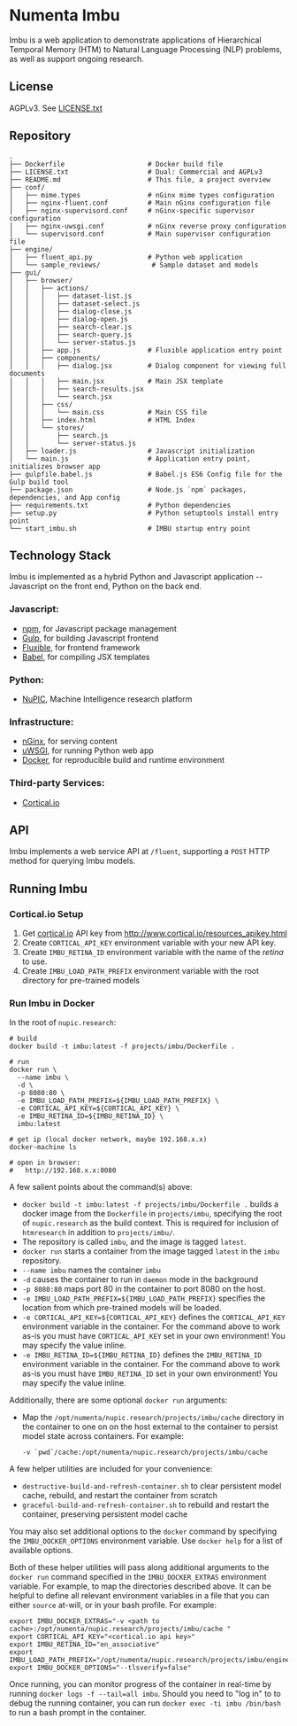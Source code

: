# Numenta Imbu

Imbu is a web application to demonstrate applications of Hierarchical
Temporal Memory (HTM) to Natural Language Processing (NLP) problems, as well as
support ongoing research.

## License

  AGPLv3. See [LICENSE.txt](LICENSE.txt)


## Repository

```shell
.
├── Dockerfile                     # Docker build file
├── LICENSE.txt                    # Dual: Commercial and AGPLv3
├── README.md                      # This file, a project overview
├── conf/
│   ├── mime.types                 # nGinx mime types configuration
│   ├── nginx-fluent.conf          # Main nGinx configuration file
│   ├── nginx-supervisord.conf     # nGinx-specific supervisor configuration
│   ├── nginx-uwsgi.conf           # nGinx reverse proxy configuration
│   └── supervisord.conf           # Main supervisor configuration file
├── engine/
│   ├── fluent_api.py              # Python web application
│   └── sample_reviews/				# Sample dataset and models
├── gui/
│   ├── browser/
│   │   ├── actions/
│   │   │   ├── dataset-list.js	
│   │   │   ├── dataset-select.js
│   │   │   ├── dialog-close.js
│   │   │   ├── dialog-open.js
│   │   │   ├── search-clear.js
│   │   │   ├── search-query.js
│   │   │   └── server-status.js
│   │   ├── app.js                 # Fluxible application entry point
│   │   ├── components/
│   │   │   ├── dialog.jsx         # Dialog component for viewing full documents
│   │   │   ├── main.jsx           # Main JSX template
│   │   │   ├── search-results.jsx
│   │   │   └── search.jsx
│   │   ├── css/
│   │   │   └── main.css           # Main CSS file
│   │   ├── index.html             # HTML Index
│   │   └── stores/
│   │       ├── search.js
│   │       └── server-status.js
│   ├── loader.js                  # Javascript initialization
│   └── main.js                    # Application entry point, initializes browser app
├── gulpfile.babel.js              # Babel.js ES6 Config file for the Gulp build tool
├── package.json                   # Node.js `npm` packages, dependencies, and App config
├── requirements.txt               # Python dependencies
├── setup.py                       # Python setuptools install entry point
└── start_imbu.sh                  # IMBU startup entry point
```

## Technology Stack

Imbu is implemented as a hybrid Python and Javascript application -- Javascript
on the front end, Python on the back end.

### Javascript:

- [npm](https://www.npmjs.com/), for Javascript package management
- [Gulp](http://gulpjs.com/), for building Javascript frontend
- [Fluxible](http://fluxible.io/), for frontend framework
- [Babel](https://babeljs.io/), for compiling JSX templates

### Python:

- [NuPIC](http://numenta.org/), Machine Intelligence research platform

### Infrastructure:

- [nGinx](https://www.nginx.com/), for serving content
- [uWSGI](https://uwsgi-docs.readthedocs.org/en/latest/), for running Python web app
- [Docker](https://www.docker.com/), for reproducible build and runtime environment

### Third-party Services:

- [Cortical.io](http://www.cortical.io/)

## API

Imbu implements a web service API at `/fluent`, supporting a `POST` HTTP
method for querying Imbu models.


## Running Imbu

### Cortical.io Setup

1. Get [cortical.io](http://www.cortical.io/) API key from http://www.cortical.io/resources_apikey.html
1. Create `CORTICAL_API_KEY` environment variable with your new API key.
1. Create `IMBU_RETINA_ID` environment variable with the name of the *retina* to use.
1. Create `IMBU_LOAD_PATH_PREFIX` environment variable with the root directory for pre-trained models

### Run Imbu in Docker

In the root of `nupic.research`:

```
# build
docker build -t imbu:latest -f projects/imbu/Dockerfile .

# run
docker run \
  --name imbu \
  -d \
  -p 8080:80 \
  -e IMBU_LOAD_PATH_PREFIX=${IMBU_LOAD_PATH_PREFIX} \
  -e CORTICAL_API_KEY=${CORTICAL_API_KEY} \
  -e IMBU_RETINA_ID=${IMBU_RETINA_ID} \
  imbu:latest

# get ip (local docker network, maybe 192.168.x.x)
docker-machine ls

# open in browser:
#   http://192.168.x.x:8080
```

A few salient points about the command(s) above:

- `docker build -t imbu:latest -f projects/imbu/Dockerfile .` builds a docker
   image from the `Dockerfile` in `projects/imbu`, specifying the root of
   `nupic.research` as the build context.  This is required for inclusion of
   `htmresearch` in addition to `projects/imbu/`.
- The repository is called `imbu`, and the image is tagged `latest`.
- `docker run` starts a container from the image tagged `latest` in the `imbu`
  repository.
- `--name imbu` names the container `imbu`
- `-d` causes the container to run in `daemon` mode in the background
- `-p 8080:80` maps port 80 in the container to port 8080 on the host.
- `-e IMBU_LOAD_PATH_PREFIX=${IMBU_LOAD_PATH_PREFIX}` specifies the location
  from which pre-trained models will be loaded.
- `-e CORTICAL_API_KEY=${CORTICAL_API_KEY}` defines the `CORTICAL_API_KEY`
  environment variable in the container.  For the command above to work as-is
  you must have `CORTICAL_API_KEY` set in your own environment!  You may specify
  the value inline.
- `-e IMBU_RETINA_ID=${IMBU_RETINA_ID}` defines the `IMBU_RETINA_ID`
  environment variable in the container.  For the command above to work as-is
  you must have `IMBU_RETINA_ID` set in your own environment!  You may specify
  the value inline.

Additionally, there are some optional `docker run` arguments:

- Map the `/opt/numenta/nupic.research/projects/imbu/cache` directory in the
  container to one on on the host external to the container to persist model
  state across containers.  For example:

  ```
  -v `pwd`/cache:/opt/numenta/nupic.research/projects/imbu/cache
  ```

A few helper utilities are included for your convenience:

- `destructive-build-and-refresh-container.sh` to clear persistent model cache,
  rebuild, and restart the container from scratch
- `graceful-build-and-refresh-container.sh` to rebuild and restart the
  container, preserving persistent model cache

You may also set additional options to the `docker` command by specifying the
`IMBU_DOCKER_OPTIONS` environment variable. Use `docker help` for a list of
available options.

Both of these helper utilities will pass along additional arguments to the
`docker run` command specified in the `IMBU_DOCKER_EXTRAS` environment
variable.  For example, to map the directories described above.  It can be
helpful to define all relevant environment variables in a file that you can
either `source` at-will, or in your bash profile.  For example:

```
export IMBU_DOCKER_EXTRAS="-v <path to cache>:/opt/numenta/nupic.research/projects/imbu/cache "
export CORTICAL_API_KEY="<cortical.io api key>"
export IMBU_RETINA_ID="en_associative"
export IMBU_LOAD_PATH_PREFIX="/opt/numenta/nupic.research/projects/imbu/engine"
export IMBU_DOCKER_OPTIONS="--tlsverify=false"
```

Once running, you can monitor progress of the container in real-time by running
`docker logs -f --tail=all imbu`.  Should you need to "log in" to to debug the
running container, you can run `docker exec -ti imbu /bin/bash` to run a bash
prompt in the container.
